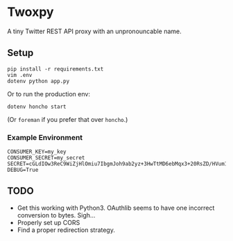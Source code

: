 # Twoxpy

A tiny Twitter REST API proxy with an unpronouncable name.

## Setup

```
pip install -r requirements.txt
vim .env
dotenv python app.py
```

Or to run the production env:

`dotenv honcho start`

(Or `foreman` if you prefer that over `honcho`.)

### Example Environment

```
CONSUMER_KEY=my_key
CONSUMER_SECRET=my_secret
SECRET=cGLdIOw3ReC9WiZjHlOmiu7IbgmJoh9ab2yz+3HwTtMD6ebMqx3+20RsZD/HVum1Eg0=
DEBUG=True
```

## TODO

- Get this working with Python3. OAuthlib seems to have one incorrect conversion
  to bytes. Sigh...
- Properly set up CORS
- Find a proper redirection strategy.
